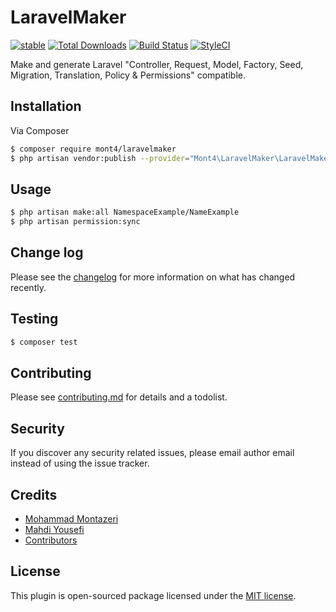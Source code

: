 # LaravelMaker

[![stable][ico-version]][link-packagist]
[![Total Downloads][ico-downloads]][link-downloads]
[![Build Status][ico-travis]][link-travis]
[![StyleCI][ico-styleci]][link-styleci]

Make and generate Laravel "Controller, Request, Model, Factory, Seed, Migration, Translation, Policy & Permissions" compatible.

## Installation

Via Composer

``` bash
$ composer require mont4/laravelmaker
$ php artisan vendor:publish --provider="Mont4\LaravelMaker\LaravelMakerServiceProvider" --tag="migrations"
```

## Usage

``` bash
$ php artisan make:all NamespaceExample/NameExample
$ php artisan permission:sync
```
## Change log

Please see the [changelog](changelog.md) for more information on what has changed recently.

## Testing

``` bash
$ composer test
```

## Contributing

Please see [contributing.md](contributing.md) for details and a todolist.

## Security

If you discover any security related issues, please email author email instead of using the issue tracker.

## Credits

- [Mohammad Montazeri][link-author]
- [Mahdi Yousefi](https://github.com/MahdiY)
- [Contributors][link-contributors]

## License

This plugin is open-sourced package licensed under the [MIT license](https://opensource.org/licenses/MIT).

[ico-version]: https://img.shields.io/packagist/v/mont4/laravelmaker.svg?style=flat-square
[ico-downloads]: https://img.shields.io/packagist/dt/mont4/laravelmaker.svg?style=flat-square
[ico-travis]: https://img.shields.io/travis/mont4/laravelmaker/master.svg?style=flat-square
[ico-styleci]: https://styleci.io/repos/146006126/shield

[link-packagist]: https://packagist.org/packages/mont4/laravelmaker
[link-downloads]: https://packagist.org/packages/mont4/laravelmaker
[link-travis]: https://travis-ci.org/mont4/laravelmaker
[link-styleci]: https://github.styleci.io/repos/146006126
[link-author]: https://github.com/Mont4
[link-contributors]: ../../contributors]